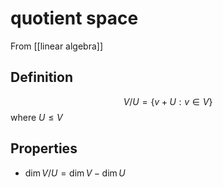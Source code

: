 # quotient space
From [[linear algebra]]

## Definition
$$V / U = \{ v + U : v \in V \}$$
where $U \leqslant V$

## Properties
- $\dim V / U = \dim V - \dim U$